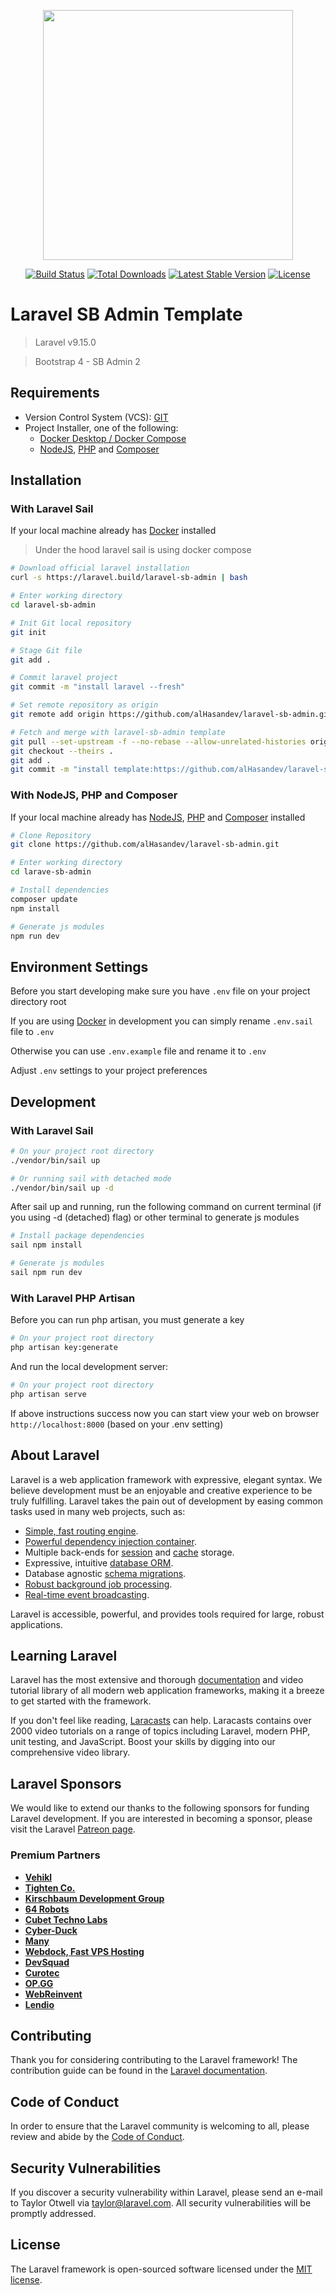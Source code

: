 <p align="center"><a href="https://laravel.com" target="_blank"><img src="https://raw.githubusercontent.com/laravel/art/master/logo-lockup/5%20SVG/2%20CMYK/1%20Full%20Color/laravel-logolockup-cmyk-red.svg" width="400"></a></p>

<p align="center">
<a href="https://travis-ci.org/laravel/framework"><img src="https://travis-ci.org/laravel/framework.svg" alt="Build Status"></a>
<a href="https://packagist.org/packages/laravel/framework"><img src="https://img.shields.io/packagist/dt/laravel/framework" alt="Total Downloads"></a>
<a href="https://packagist.org/packages/laravel/framework"><img src="https://img.shields.io/packagist/v/laravel/framework" alt="Latest Stable Version"></a>
<a href="https://packagist.org/packages/laravel/framework"><img src="https://img.shields.io/packagist/l/laravel/framework" alt="License"></a>
</p>

# Laravel SB Admin Template

> Laravel v9.15.0

> Bootstrap 4 - SB Admin 2

## Requirements

-   Version Control System (VCS): [GIT](https://git-scm.com/)
-   Project Installer, one of the following:
    -   [Docker Desktop / Docker Compose](http://docker.com/)
    -   [NodeJS](https://nodejs.org/), [PHP](https://www.php.net/downloads.php#v8.1.6) and [Composer](https://getcomposer.org/)

## Installation

### With Laravel Sail

If your local machine already has [Docker](http://docker.com/) installed

> Under the hood laravel sail is using docker compose

```bash
# Download official laravel installation
curl -s https://laravel.build/laravel-sb-admin | bash

# Enter working directory
cd laravel-sb-admin

# Init Git local repository
git init

# Stage Git file
git add .

# Commit laravel project
git commit -m "install laravel --fresh"

# Set remote repository as origin
git remote add origin https://github.com/alHasandev/laravel-sb-admin.git

# Fetch and merge with laravel-sb-admin template
git pull --set-upstream -f --no-rebase --allow-unrelated-histories origin main
git checkout --theirs .
git add .
git commit -m "install template:https://github.com/alHasandev/laravel-sb-admin.git"
```

### With NodeJS, PHP and Composer

If your local machine already has [NodeJS](https://nodejs.org/), [PHP](https://www.php.net/downloads.php#v8.1.6) and [Composer](https://getcomposer.org/) installed

```bash
# Clone Repository
git clone https://github.com/alHasandev/laravel-sb-admin.git

# Enter working directory
cd larave-sb-admin

# Install dependencies
composer update
npm install

# Generate js modules
npm run dev
```

## Environment Settings

Before you start developing make sure you have `.env` file on your project directory root

If you are using [Docker](http://docker.com/) in development you can simply rename `.env.sail` file to `.env`

Otherwise you can use `.env.example` file and rename it to `.env`

Adjust `.env` settings to your project preferences

## Development

### With Laravel Sail

```bash
# On your project root directory
./vendor/bin/sail up
```

```bash
# Or running sail with detached mode
./vendor/bin/sail up -d
```

After sail up and running, run the following command on current terminal (if you using -d (detached) flag) or other terminal to generate js modules

```bash
# Install package dependencies
sail npm install
```

```bash
# Generate js modules
sail npm run dev
```

### With Laravel PHP Artisan

Before you can run php artisan, you must generate a key

```bash
# On your project root directory
php artisan key:generate
```

And run the local development server:

```bash
# On your project root directory
php artisan serve
```

If above instructions success now you can start view your web on browser `http://localhost:8000` (based on your .env setting)

## About Laravel

Laravel is a web application framework with expressive, elegant syntax. We believe development must be an enjoyable and creative experience to be truly fulfilling. Laravel takes the pain out of development by easing common tasks used in many web projects, such as:

-   [Simple, fast routing engine](https://laravel.com/docs/routing).
-   [Powerful dependency injection container](https://laravel.com/docs/container).
-   Multiple back-ends for [session](https://laravel.com/docs/session) and [cache](https://laravel.com/docs/cache) storage.
-   Expressive, intuitive [database ORM](https://laravel.com/docs/eloquent).
-   Database agnostic [schema migrations](https://laravel.com/docs/migrations).
-   [Robust background job processing](https://laravel.com/docs/queues).
-   [Real-time event broadcasting](https://laravel.com/docs/broadcasting).

Laravel is accessible, powerful, and provides tools required for large, robust applications.

## Learning Laravel

Laravel has the most extensive and thorough [documentation](https://laravel.com/docs) and video tutorial library of all modern web application frameworks, making it a breeze to get started with the framework.

If you don't feel like reading, [Laracasts](https://laracasts.com) can help. Laracasts contains over 2000 video tutorials on a range of topics including Laravel, modern PHP, unit testing, and JavaScript. Boost your skills by digging into our comprehensive video library.

## Laravel Sponsors

We would like to extend our thanks to the following sponsors for funding Laravel development. If you are interested in becoming a sponsor, please visit the Laravel [Patreon page](https://patreon.com/taylorotwell).

### Premium Partners

-   **[Vehikl](https://vehikl.com/)**
-   **[Tighten Co.](https://tighten.co)**
-   **[Kirschbaum Development Group](https://kirschbaumdevelopment.com)**
-   **[64 Robots](https://64robots.com)**
-   **[Cubet Techno Labs](https://cubettech.com)**
-   **[Cyber-Duck](https://cyber-duck.co.uk)**
-   **[Many](https://www.many.co.uk)**
-   **[Webdock, Fast VPS Hosting](https://www.webdock.io/en)**
-   **[DevSquad](https://devsquad.com)**
-   **[Curotec](https://www.curotec.com/services/technologies/laravel/)**
-   **[OP.GG](https://op.gg)**
-   **[WebReinvent](https://webreinvent.com/?utm_source=laravel&utm_medium=github&utm_campaign=patreon-sponsors)**
-   **[Lendio](https://lendio.com)**

## Contributing

Thank you for considering contributing to the Laravel framework! The contribution guide can be found in the [Laravel documentation](https://laravel.com/docs/contributions).

## Code of Conduct

In order to ensure that the Laravel community is welcoming to all, please review and abide by the [Code of Conduct](https://laravel.com/docs/contributions#code-of-conduct).

## Security Vulnerabilities

If you discover a security vulnerability within Laravel, please send an e-mail to Taylor Otwell via [taylor@laravel.com](mailto:taylor@laravel.com). All security vulnerabilities will be promptly addressed.

## License

The Laravel framework is open-sourced software licensed under the [MIT license](https://opensource.org/licenses/MIT).
